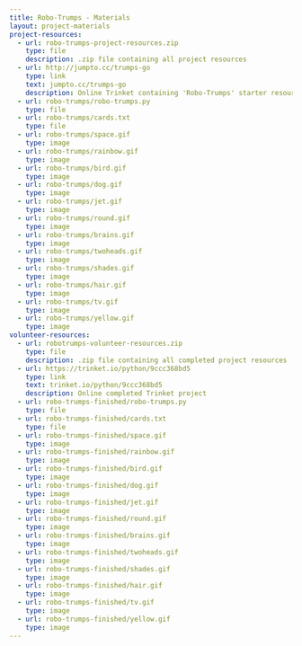 ```yaml
---
title: Robo-Trumps - Materials
layout: project-materials
project-resources:
  - url: robo-trumps-project-resources.zip
    type: file
    description: .zip file containing all project resources
  - url: http://jumpto.cc/trumps-go
    type: link
    text: jumpto.cc/trumps-go
    description: Online Trinket containing 'Robo-Trumps' starter resources
  - url: robo-trumps/robo-trumps.py
    type: file
  - url: robo-trumps/cards.txt
    type: file
  - url: robo-trumps/space.gif
    type: image
  - url: robo-trumps/rainbow.gif
    type: image
  - url: robo-trumps/bird.gif
    type: image
  - url: robo-trumps/dog.gif
    type: image
  - url: robo-trumps/jet.gif
    type: image
  - url: robo-trumps/round.gif
    type: image
  - url: robo-trumps/brains.gif
    type: image
  - url: robo-trumps/twoheads.gif
    type: image
  - url: robo-trumps/shades.gif
    type: image
  - url: robo-trumps/hair.gif
    type: image
  - url: robo-trumps/tv.gif
    type: image
  - url: robo-trumps/yellow.gif
    type: image                      
volunteer-resources:
  - url: robotrumps-volunteer-resources.zip
    type: file
    description: .zip file containing all completed project resources
  - url: https://trinket.io/python/9ccc368bd5
    type: link
    text: trinket.io/python/9ccc368bd5
    description: Online completed Trinket project
  - url: robo-trumps-finished/robo-trumps.py
    type: file
  - url: robo-trumps-finished/cards.txt
    type: file
  - url: robo-trumps-finished/space.gif
    type: image
  - url: robo-trumps-finished/rainbow.gif
    type: image
  - url: robo-trumps-finished/bird.gif
    type: image
  - url: robo-trumps-finished/dog.gif
    type: image
  - url: robo-trumps-finished/jet.gif
    type: image
  - url: robo-trumps-finished/round.gif
    type: image 
  - url: robo-trumps-finished/brains.gif
    type: image
  - url: robo-trumps-finished/twoheads.gif
    type: image
  - url: robo-trumps-finished/shades.gif
    type: image
  - url: robo-trumps-finished/hair.gif
    type: image
  - url: robo-trumps-finished/tv.gif
    type: image
  - url: robo-trumps-finished/yellow.gif
    type: image 
---
```

